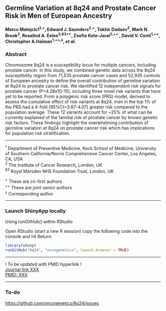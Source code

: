 ## Germline Variation at 8q24 and Prostate Cancer Risk in Men of European Ancestry

#### Marco Matejcic1<sup>1,+</sup>,  Edward J. Saunders<sup>2,+</sup>, Tokhir Dadaev<sup>2</sup>, Mark N. Brook<sup>2</sup>, Rosalind A. Eeles<sup>2,83++</sup>, Zsofia Kote-Jarai<sup>2,++</sup> , David V. Conti<sup>1,++</sup>, Christopher A.Haiman<sup>1,++,x</sup>, *et al.* 


### Abstract

Chromosome 8q24 is a susceptibility locus for multiple cancers, including prostate cancer. In this study, we combined genetic data across the 8q24 susceptibility region from 71,535 prostate cancer cases and 52,935 controls of European ancestry to define the overall contribution of germline variation at 8q24 to prostate cancer risk. We identified 12 independent risk signals for prostate cancer (P<4.28x10-15), including three novel risk variants that have yet to be reported. From a polygenic risk score (PRS) model, derived to assess the cumulative effect of risk variants at 8q24, men in the top 1% of the PRS had a 4-fold (95%CI=3.87-4.07) greater risk compared to the population average. These 12 variants account for ~25% of what can be currently explained of the familial risk of prostate cancer by known genetic risk factors. These findings highlight the overwhelming contribution of germline variation at 8q24 on prostate cancer risk which has implications for population risk stratification.

----------------

<sup>1</sup> Department of Preventive Medicine, Keck School of Medicine, University of Southern California/Norris Comprehensive Cancer Center, Los Angeles, CA, USA    
<sup>2</sup> The Institute of Cancer Research, London, UK    
<sup>83</sup> Royal Marsden NHS Foundation Trust, London, UK
    
<sup>+</sup> These are co-first authors    
<sup>++</sup> These are joint senior authors    
<sup>x</sup> Corresponding author    


----------------

### Launch ShinyApp locally    
Using *runGitHub()* within RStudio

Open RStudio (start a new R session) copy the following code into the console and hit Return:
```R
library(shiny)  
runGitHub("8q24", "oncogenetics", launch.browser = TRUE)
```

----------------

! To be updated with PMID hyperlink !    
[Journal link XXX](https://www.nature.com/ncomms/)   
[PMID: XXX](http://www.ncbi.nlm.nih.gov/pubmed/XXX)

----------------

### To-do
https://github.com/oncogenetics/8q24/issues   


